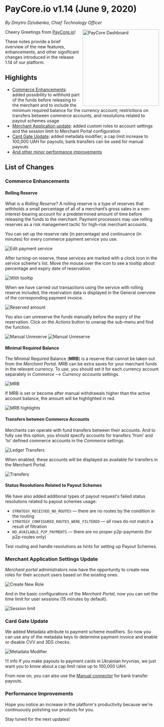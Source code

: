 # **PayCore.io v1.14 (June 9, 2020)**

*By Dmytro Dziubenko, Chief Technology Officer*

<img src="/release-notes/archive/2020/images/v1.14/paycore_illustration_newstyle-30.05-770x400.jpg" alt="PayCore Dashboard" style="width: 250px; float: right; padding-left: 10px;">

Cheery Greetings from [PayCore.io](https://paycore.io/)!

These notes provide a brief overview of the new features, enhancements, and other significant changes introduced in the release 1.14 of our platform.

## Highlights

* [Commerce Enhancements](#commerce-enhancements): added possibility to withhold part of the funds before releasing to the merchant and to include the minimum required balance for the currency account; restrictions on transfers between commerce accounts, and resolutions related to payout schemes usage
* [Merchant Application update](#merchant-application-settings-update): added custom roles to account settings and the session limit to Merchant Portal configuration
* [Card Gate Update](#card-gate-update): added metadata modifier; a cap limit increase to 100,000 UAH for payouts; bank transfers can be used for manual payouts
* [And other minor performance improvements](#performance-improvements)

## List of Changes

### Commerce Enhancements

#### Rolling Reserve

What is a *Rolling Reserve*? A rolling reserve is a type of reserves that withholds a small percentage of all of a merchant’s gross sales in a non-interest-bearing account for a predetermined amount of time before releasing the funds to the merchant. Payment processors may use rolling reserves as a risk management tactic for high-risk merchant accounts.

You can set up the reserve rate (in percentage) and continuance (in minutes) for every commerce payment service you use.

![Edit payment service](images/v1.14/setup-reserve.png)

After turning-on reserve, these services are marked with a clock icon in the service scheme's list. Move the mouse over the icon to see a tooltip about percentage and expiry date of reservation.

![With tooltip](images/v1.14/setup-reserve1.png)

When we have carried out transactions using the service with rolling reserve included, the reservation data is displayed in the General overview of the corresponding payment invoice.

![Reserved amount](images/v1.14/reserved-amount.png)

You also can unreserve the funds manually before the expiry of the reservation. Click on the *Actions* button to unwrap the sub-menu and find the function.

![Manual Unreserve](images/v1.14/unreserve.png)
![Manual Unreserve](images/v1.14/unreserved.png)

#### Minimal Required Balance

The Minimal Required Balance (**MRB**) is a reserve that cannot be taken out from the *Merchant Portal*. MRB can be extra saves for your merchant funds in the relevant currency. To use, you should set it for each currency account separately in *Commerce* --> *Currency accounts* settings.

![MRB](images/v1.14/mrb1.png)

If MRB is set or become after manual withdrawals higher than the active account balance, the amount will be highlighted in red.

![MRB highlights](images/v1.14/mrb2.png)

#### Transfers between Commerce Accounts

Merchants can operate with fund transfers between their accounts. And to fully use this option, you should specify accounts for transfers 'from' and 'to' defined commerce accounts in the *Commerce* settings.

![Ledger Transfers](images/v1.14/ledger-transfer.png)

When enabled, these accounts will be displayed as available for transfers in the Merchant Portal.

![Transfers](images/v1.14/ledger-transfer-app.png)

#### Status Resolutions Related to Payout Schemes

We have also added additional types of payout request's failed status resolutions related to payout schemes usage:

* `STRATEGY_RECEIVED_NO_ROUTES` — there are no routes by the condition in the routing
* `STRATEGY_CONFIGURED_ROUTES_WERE_FILTERED` — all rows do not match a result of filtration
* `NO_AVAILABLE_P2P_PAYMENTS` — there are no proper p2p-payments (for р2р-routes only)

Test routing and handle resolutions as hints for setting up Payout Schemes.

### Merchant Application Settings Update

*Merchant portal* administrators now have the opportunity to create new roles for their account users based on the existing ones.

![Create New Role](images/v1.14/app-new-role.png)

And in the basic configurations of the *Merchant Portal*, now you can set the time limit for user sessions (15 minutes by default).

![Session limit](images/v1.14/session-limit.png)

### Card Gate Update

We added Metadata attribute to payment scheme modifiers. So now you can use any of the metadata keys to determine payment invoice and enable or disable CVV and 3DS checks.

![Metadata Modifier](images/v1.14/metadata-modifiers.png)

!!! info
    If you make payouts to payment cards in Ukrainian hryvnias, we just want you to know about a cap limit raise up to 100,000 UAH.

From now on, you can also use the [Manual connector](/connectors/manual/) for bank transfer payouts.

### Performance Improvements

Hope you notice an increase in the platform's productivity because we're continuously polishing our products for you.

Stay tuned for the next updates!
